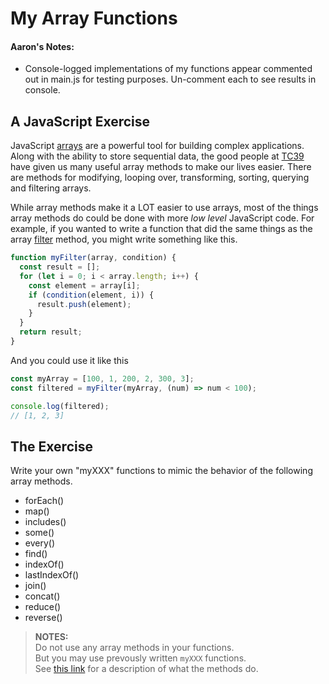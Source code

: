 # My Array Functions
#### Aaron's Notes:
- Console-logged implementations of my functions appear commented out in main.js for testing purposes. Un-comment each to see results in console.
## A JavaScript Exercise

JavaScript [arrays](https://developer.mozilla.org/en-US/docs/Web/JavaScript/Reference/Global_Objects/Array) are a powerful tool for building complex applications. Along with the ability to store sequential data, the good people at [TC39](https://tc39.es/) have given us many useful array methods to make our lives easier. There are methods for modifying, looping over, transforming, sorting, querying and filtering arrays.

While array methods make it a LOT easier to use arrays, most of the things array methods do could be done with more _low level_ JavaScript code. For example, if you wanted to write a function that did the same things as the array [filter](https://developer.mozilla.org/en-US/docs/Web/JavaScript/Reference/Global_Objects/Array/filter) method, you might write something like this.

```js
function myFilter(array, condition) {
  const result = [];
  for (let i = 0; i < array.length; i++) {
    const element = array[i];
    if (condition(element, i)) {
      result.push(element);
    }
  }
  return result;
}
```

And you could use it like this

```js
const myArray = [100, 1, 200, 2, 300, 3];
const filtered = myFilter(myArray, (num) => num < 100);

console.log(filtered);
// [1, 2, 3]
```

## The Exercise

Write your own "myXXX" functions to mimic the behavior of the following array methods.

* forEach()
* map()
* includes()
* some()
* every()
* find()
* indexOf()
* lastIndexOf()
* join()
* concat()
* reduce()
* reverse()

> **NOTES:** <br/>
> Do not use any array methods in your functions.  
> But you may use prevously written `myXXX` functions.  
> See [this link](https://developer.mozilla.org/en-US/docs/Web/JavaScript/Reference/Global_Objects/Array) for a description of what the methods do.
